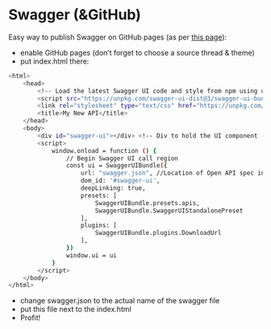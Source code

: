 # Swagger (&GitHub)

Easy way to publish Swagger on GitHub pages (as per [this page](https://medium.com/@crshnburn/embed-swagger-ui-in-github-pages-9c77a86b2fd2)):

- enable GitHub pages (don’t forget to choose a source thread & theme)
- put index.html there:

```bash
<html>
    <head>
        <!-- Load the latest Swagger UI code and style from npm using unpkg.com -->
        <script src="https://unpkg.com/swagger-ui-dist@3/swagger-ui-bundle.js"></script>
        <link rel="stylesheet" type="text/css" href="https://unpkg.com/swagger-ui-dist@3/swagger-ui.css"/>
        <title>My New API</title>
    </head>
    <body>
        <div id="swagger-ui"></div> <!-- Div to hold the UI component -->
        <script>
            window.onload = function () {
                // Begin Swagger UI call region
                const ui = SwaggerUIBundle({
                    url: "swagger.json", //Location of Open API spec in the repo
                    dom_id: '#swagger-ui',
                    deepLinking: true,
                    presets: [
                        SwaggerUIBundle.presets.apis,
                        SwaggerUIBundle.SwaggerUIStandalonePreset
                    ],
                    plugins: [
                        SwaggerUIBundle.plugins.DownloadUrl
                    ],
                })
                window.ui = ui
            }
        </script>
    </body>
</html>
```

- change swagger.json to the actual name of the swagger file
- put this file next to the index.html
- Profit!